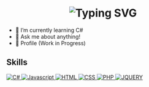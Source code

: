 <div align="center">
    <h1>
        <img
          src="https://readme-typing-svg.herokuapp.com?font=Jetbrains+mono&size=40&duration=3000&color=33FF33&center=true&vCenter=true&width=435&lines=Hello..+I'm+[Your Name];This is..;..my GitHub..;"
          alt="Typing SVG"
        />
    </h1>
</div>

- 🌱 I’m currently learning C#
- 💬 Ask me about anything!
- 🚧 Profile (Work in Progress)

## Skills 

<div align="left">
    <a href="https://dev.to/envoy_/150-badges-for-github-pnk">
        <img src="https://img.shields.io/badge/C%23-239120?style=for-the-badge&logo=c-sharp&logoColor=white" alt="C#"/>
    </a>
    <a href="https://dev.to/envoy_/150-badges-for-github-pnk">
        <img src="https://img.shields.io/badge/JavaScript-F7DF1E?style=for-the-badge&logo=javascript&logoColor=black" alt="Javascript"/>
    </a>
    <a href="https://dev.to/envoy_/150-badges-for-github-pnk">
        <img src="https://img.shields.io/badge/HTML-239120?style=for-the-badge&logo=html5&logoColor=white" alt="HTML"/>
    </a>    
    <a href="https://dev.to/envoy_/150-badges-for-github-pnk">
        <img src="https://img.shields.io/badge/CSS-239120?&style=for-the-badge&logo=css3&logoColor=white" alt="CSS"/>
    </a>
    <a href="https://dev.to/envoy_/150-badges-for-github-pnk">
        <img src="https://img.shields.io/badge/PHP-777BB4?style=for-the-badge&logo=php&logoColor=white" alt="PHP"/>
    </a>
    <a href="https://dev.to/envoy_/150-badges-for-github-pnk">
        <img src="https://img.shields.io/badge/jQuery-0769AD?style=for-the-badge&logo=jquery&logoColor=white" alt="JQUERY"/>
    </a>
</div>

